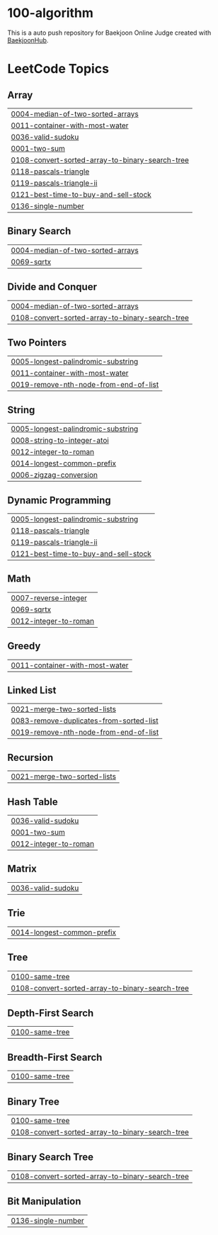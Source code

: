 # 100-algorithm
This is a auto push repository for Baekjoon Online Judge created with [BaekjoonHub](https://github.com/BaekjoonHub/BaekjoonHub).

<!---LeetCode Topics Start-->
# LeetCode Topics
## Array
|  |
| ------- |
| [0004-median-of-two-sorted-arrays](https://github.com/dingwan0331/100-algorithm/tree/master/0004-median-of-two-sorted-arrays) |
| [0011-container-with-most-water](https://github.com/dingwan0331/100-algorithm/tree/master/0011-container-with-most-water) |
| [0036-valid-sudoku](https://github.com/dingwan0331/100-algorithm/tree/master/0036-valid-sudoku) |
| [0001-two-sum](https://github.com/dingwan0331/100-algorithm/tree/master/0001-two-sum) |
| [0108-convert-sorted-array-to-binary-search-tree](https://github.com/dingwan0331/100-algorithm/tree/master/0108-convert-sorted-array-to-binary-search-tree) |
| [0118-pascals-triangle](https://github.com/dingwan0331/100-algorithm/tree/master/0118-pascals-triangle) |
| [0119-pascals-triangle-ii](https://github.com/dingwan0331/100-algorithm/tree/master/0119-pascals-triangle-ii) |
| [0121-best-time-to-buy-and-sell-stock](https://github.com/dingwan0331/100-algorithm/tree/master/0121-best-time-to-buy-and-sell-stock) |
| [0136-single-number](https://github.com/dingwan0331/100-algorithm/tree/master/0136-single-number) |
## Binary Search
|  |
| ------- |
| [0004-median-of-two-sorted-arrays](https://github.com/dingwan0331/100-algorithm/tree/master/0004-median-of-two-sorted-arrays) |
| [0069-sqrtx](https://github.com/dingwan0331/100-algorithm/tree/master/0069-sqrtx) |
## Divide and Conquer
|  |
| ------- |
| [0004-median-of-two-sorted-arrays](https://github.com/dingwan0331/100-algorithm/tree/master/0004-median-of-two-sorted-arrays) |
| [0108-convert-sorted-array-to-binary-search-tree](https://github.com/dingwan0331/100-algorithm/tree/master/0108-convert-sorted-array-to-binary-search-tree) |
## Two Pointers
|  |
| ------- |
| [0005-longest-palindromic-substring](https://github.com/dingwan0331/100-algorithm/tree/master/0005-longest-palindromic-substring) |
| [0011-container-with-most-water](https://github.com/dingwan0331/100-algorithm/tree/master/0011-container-with-most-water) |
| [0019-remove-nth-node-from-end-of-list](https://github.com/dingwan0331/100-algorithm/tree/master/0019-remove-nth-node-from-end-of-list) |
## String
|  |
| ------- |
| [0005-longest-palindromic-substring](https://github.com/dingwan0331/100-algorithm/tree/master/0005-longest-palindromic-substring) |
| [0008-string-to-integer-atoi](https://github.com/dingwan0331/100-algorithm/tree/master/0008-string-to-integer-atoi) |
| [0012-integer-to-roman](https://github.com/dingwan0331/100-algorithm/tree/master/0012-integer-to-roman) |
| [0014-longest-common-prefix](https://github.com/dingwan0331/100-algorithm/tree/master/0014-longest-common-prefix) |
| [0006-zigzag-conversion](https://github.com/dingwan0331/100-algorithm/tree/master/0006-zigzag-conversion) |
## Dynamic Programming
|  |
| ------- |
| [0005-longest-palindromic-substring](https://github.com/dingwan0331/100-algorithm/tree/master/0005-longest-palindromic-substring) |
| [0118-pascals-triangle](https://github.com/dingwan0331/100-algorithm/tree/master/0118-pascals-triangle) |
| [0119-pascals-triangle-ii](https://github.com/dingwan0331/100-algorithm/tree/master/0119-pascals-triangle-ii) |
| [0121-best-time-to-buy-and-sell-stock](https://github.com/dingwan0331/100-algorithm/tree/master/0121-best-time-to-buy-and-sell-stock) |
## Math
|  |
| ------- |
| [0007-reverse-integer](https://github.com/dingwan0331/100-algorithm/tree/master/0007-reverse-integer) |
| [0069-sqrtx](https://github.com/dingwan0331/100-algorithm/tree/master/0069-sqrtx) |
| [0012-integer-to-roman](https://github.com/dingwan0331/100-algorithm/tree/master/0012-integer-to-roman) |
## Greedy
|  |
| ------- |
| [0011-container-with-most-water](https://github.com/dingwan0331/100-algorithm/tree/master/0011-container-with-most-water) |
## Linked List
|  |
| ------- |
| [0021-merge-two-sorted-lists](https://github.com/dingwan0331/100-algorithm/tree/master/0021-merge-two-sorted-lists) |
| [0083-remove-duplicates-from-sorted-list](https://github.com/dingwan0331/100-algorithm/tree/master/0083-remove-duplicates-from-sorted-list) |
| [0019-remove-nth-node-from-end-of-list](https://github.com/dingwan0331/100-algorithm/tree/master/0019-remove-nth-node-from-end-of-list) |
## Recursion
|  |
| ------- |
| [0021-merge-two-sorted-lists](https://github.com/dingwan0331/100-algorithm/tree/master/0021-merge-two-sorted-lists) |
## Hash Table
|  |
| ------- |
| [0036-valid-sudoku](https://github.com/dingwan0331/100-algorithm/tree/master/0036-valid-sudoku) |
| [0001-two-sum](https://github.com/dingwan0331/100-algorithm/tree/master/0001-two-sum) |
| [0012-integer-to-roman](https://github.com/dingwan0331/100-algorithm/tree/master/0012-integer-to-roman) |
## Matrix
|  |
| ------- |
| [0036-valid-sudoku](https://github.com/dingwan0331/100-algorithm/tree/master/0036-valid-sudoku) |
## Trie
|  |
| ------- |
| [0014-longest-common-prefix](https://github.com/dingwan0331/100-algorithm/tree/master/0014-longest-common-prefix) |
## Tree
|  |
| ------- |
| [0100-same-tree](https://github.com/dingwan0331/100-algorithm/tree/master/0100-same-tree) |
| [0108-convert-sorted-array-to-binary-search-tree](https://github.com/dingwan0331/100-algorithm/tree/master/0108-convert-sorted-array-to-binary-search-tree) |
## Depth-First Search
|  |
| ------- |
| [0100-same-tree](https://github.com/dingwan0331/100-algorithm/tree/master/0100-same-tree) |
## Breadth-First Search
|  |
| ------- |
| [0100-same-tree](https://github.com/dingwan0331/100-algorithm/tree/master/0100-same-tree) |
## Binary Tree
|  |
| ------- |
| [0100-same-tree](https://github.com/dingwan0331/100-algorithm/tree/master/0100-same-tree) |
| [0108-convert-sorted-array-to-binary-search-tree](https://github.com/dingwan0331/100-algorithm/tree/master/0108-convert-sorted-array-to-binary-search-tree) |
## Binary Search Tree
|  |
| ------- |
| [0108-convert-sorted-array-to-binary-search-tree](https://github.com/dingwan0331/100-algorithm/tree/master/0108-convert-sorted-array-to-binary-search-tree) |
## Bit Manipulation
|  |
| ------- |
| [0136-single-number](https://github.com/dingwan0331/100-algorithm/tree/master/0136-single-number) |
<!---LeetCode Topics End-->
